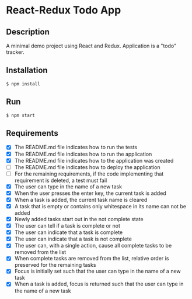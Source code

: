 # React-Redux Todo App

## Description
A minimal demo project using React and Redux. Application is a "todo" tracker.

## Installation
```
$ npm install
```

## Run
```
$ npm start
```

## Requirements
- [X] The README.md file indicates how to run the tests
- [X] The README.md file indicates how to run the application
- [X] The README.md file indicates how to the application was created
- [ ] The README.md file indicates how to deploy the application
- [ ] For the remaining requirements, if the code implementing that requirement is deleted, a test must fail
- [X] The user can type in the name of a new task
- [X] When the user presses the enter key, the current task is added
- [X] When a task is added, the current task name is cleared
- [X] A task that is empty or contains only whitespace in its name can not be added
- [X] Newly added tasks start out in the not complete state
- [X] The user can tell if a task is complete or not
- [X] The user can indicate that a task is complete
- [X] The user can indicate that a task is not complete
- [X] The user can, with a single action, cause all complete tasks to be removed from the list
- [X] When complete tasks are removed from the list, relative order is preserved for the remaining tasks
- [X] Focus is initially set such that the user can type in the name of a new task
- [X] When a task is added, focus is returned such that the user can type in the name of a new task
